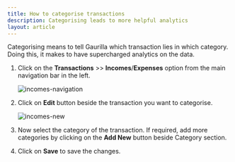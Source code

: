 ```yaml
---
title: How to categorise transactions
description: Categorising leads to more helpful analytics
layout: article
---
```

Categorising means to tell Gaurilla which transaction lies in which category. Doing this, it makes to have supercharged analytics on the data.

1. Click on the **Transactions** >> **Incomes**/**Expenses** option from the main navigation bar in the left.

	![incomes-navigation]({{site.url}}/images/navigation/transactions.png)

2. Click on **Edit** button beside the transaction you want to categorise.

	![incomes-new]({{site.url}}/images/transactions/income-filter-new.png)

3. Now select the category of the transaction. If required, add more categories by clicking on the **Add New** button beside Category section.

4. Click on **Save** to save the changes.